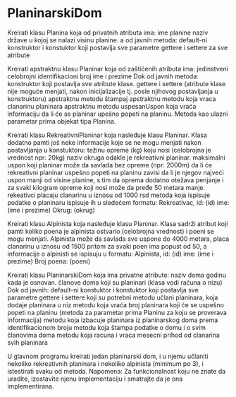 # PlaninarskiDom
Kreirati klasu ​Planina ​koja od privatnih atributa ima: 
ime planine 
naziv države u kojoj se nalazi 
visinu planine. 
a od javnih metoda: 
default-ni konstruktor i konstuktor koji postavlja sve parametre 
gettere i settere za sve atribute 

Kreirati apstraktnu klasu ​Planinar ​koja od zaštićenih atributa ima: 
jedinstveni celobrojni identifikacioni broj
ime i prezime 
Dok od javnih metoda: 
konstruktor koji postavlja sve atribute klase. 
gettere i settere (atribute klase nije moguće menjati, nakon inicijalizacije tj. posle njihovog postavljanja u konstruktoru)
apstraktnu metodu štampaj
apstraktnu metodu koja vraca clanarinu planinara
apstraktnu metodu uspesanUspon koja ​vraća ​informaciju da li će se planinar upešno popeti na planinu. Metoda kao ulazni parametar prima objekat tipa Planina. 

Kreirati klasu ​RekreativniPlaninar​ koja nasleđuje klasu Planinar. Klasa dodatno pamti još neke informacije koje se ne mogu menjati nakon postavljanja u konstuktoru: 
težinu opreme (kg) koju nosi (celobrojna je vrednost npr: 20kg) 
naziv okruga odakle je rekreativni planinar. 
maksimalni uspon koji planinar može da savlada bez opreme (npr: 2000m)
da li će rekreativni planinar uspešno popeti na planinu zavisi da li je njegov najveći uspon manji od visine planine, s tim da oprema dodatno otežava penjanje i za svaki kilogram opreme koji nosi može da pređe 50 metara manje. 
rekeativci placaju clanarinu u iznosu od 1000 rsd
metoda koja ispisuje podatke o planinaru ispisuje ih u sledećem formatu: 
Rekreativac, id: (id) ime: (ime i prezime) Okrug: (okrug) 

Kreirati klasu ​Alpinista ​koja nasleđuje klasu Planinar. Klasa sadrži atribut koji pamti koliko poena je alpinista ostvario (celobrojna vrednost) i poeni se mogu menjati. Alpinista može da savlada sve uspone do 4000 metara, placa clanarinu u iznosu od 1500 pritom za svaki poen ima popust od 50, a informacije o alpinisti se ispisuju u formatu: 
Alpinista, id: (id) ime: (ime i prezime) Broj poena: (poeni) 

Kreirati klasu ​PlaninarskiDom​ koja ima privatne atribute: 
naziv doma 
godinu kada je osnovan. 
članove doma koji su planinari (klasa vodi računa o nizu) 
Dok od javnih: 
default-ni konstuktor i konstuktor koji postavlja sve parametre 
gettere i settere koji su potrebni 
metodu učlani planinara, koja dodaje planinara u niz 
metodu koja ​vraća ​broj planinara koji će se uspešno popeti na planinu (metoda za parametar prima Planinu za koju se proverava informacija) 
metodu koja izbacuje planinara iz planinarskog doma prema identifikacionom broju 
metodu koja štampa podatke o domu i o svim članovima doma
metodu koja racuna i vraca mesecni prihod od clanarina svih planinara

U glavnom programu kreirati jedan planinarski dom, i u njemu učlaniti nekoliko rekreativnih planinara i nekoliko alpinista (minimum po 3), i istestirati svaku od metoda. 
Napomena​: Za funkcionalnost koju ne znate da uradite, izostavite njenu implementaciju i smatrajte da je ona implementirana. 
